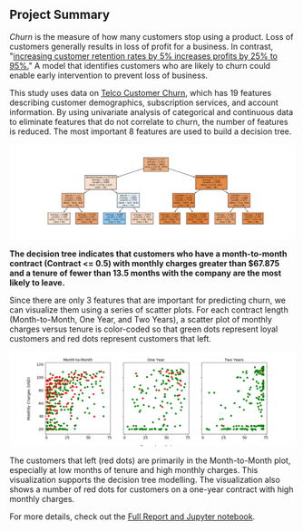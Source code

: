 ## Project Summary

*Churn* is the measure of how many customers stop using a product. Loss of customers generally results in loss of profit for a business. In contrast, "[increasing customer retention rates by 5% increases profits by 25% to 95%.](https://hbr.org/2014/10/the-value-of-keeping-the-right-customers)" A model that identifies customers who are likely to churn could enable early intervention to prevent loss of business. 

This study uses data on [Telco Customer Churn](https://www.kaggle.com/blastchar/telco-customer-churn), which has 19 features describing customer demographics, subscription services, and account information. By using univariate analysis of categorical and continuous data to eliminate features that do not correlate to churn, the number of features is reduced. The most important 8 features are used to build a decision tree. 

![Static png image for display](tree3.png)

**The decision tree indicates that customers who have a month-to-month contract (Contract <= 0.5) with monthly charges greater than $67.875 and a tenure of fewer than 13.5 months with the company are the most likely to leave.**

Since there are only 3 features that are important for predicting churn, we can visualize them using a series of scatter plots. For each contract length (Month-to-Month, One Year, and Two Years), a scatter plot of monthly charges versus tenure is color-coded so that green dots represent loyal customers and red dots represent customers that left. 

![Static png image for display](2Dscatter.png)

The customers that left (red dots) are primarily in the Month-to-Month plot, especially at low months of tenure and high monthly charges. This visualization supports the decision tree modelling. The visualization also shows a number of red dots for customers on a one-year contract with high monthly charges. 



For more details, check out the [Full Report and Jupyter notebook](https://github.com/MarielleSP/Churn-DecisionTree/blob/main/Churn-DecisionTree.ipynb).
